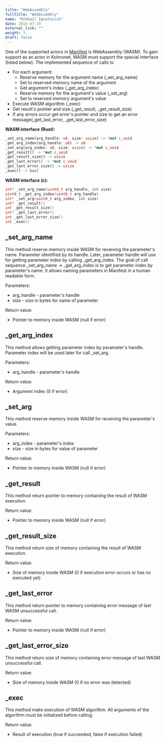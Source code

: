 ```yaml
---
title: "WebAssembly"
fullTitle: "WebAssembly"
name: "Mikhail Ignatovich"
date: 2018-07-19
external_link: ""
weight: 3
draft: false
---
```


One of the supported actors in [Manifest](/documentation/manifest) is WebAssembly (WASM). To gain support as an actor in Kolmonet, WASM must support the special interface (listed below).
The implemented sequence of calls is:

- For each argument:
    - Reserve memory for the argument name (_set_arg_name)
    - Set to reserved memory name of the argument
    - Get argument's index (_get_arg_index)
    - Reserve memory for the argument's value (_set_arg)
    - Set to reserved memory argument's value
- Execute WASM algorithm (_exec)
- Get result's pointer and size (_get_result, _get_result_size)
- If any errors occur get error's pointer and size to get an error message(_get_last_error, _get_last_error_size)

**WASM interface (Rust):**
```Rust
_set_arg_name(arg_handle: u8, size: usize) -> *mut c_void
_get_arg_index(arg_handle: u8) -> u8
_set_arg(arg_index: u8, size: usize) -> *mut c_void
_get_result() -> *mut c_void 
_get_result_size() -> usize 
_get_last_error() -> *mut c_void 
_get_last_error_size() -> usize 
_exec() -> bool 
```

**WASM interface (c):**
```c
int* _set_arg_name(uint8_t arg_handle, int size)
uint8_t _get_arg_index(uint8_t arg_handle)
int* _set_arg(uint8_t arg_index, int size)
int* _get_result()
int _get_result_size()
int* _get_last_error()
int _get_last_error_size()
int _exec()
```

## _set_arg_name

This method reserve memory inside WASM for receiving the parameter's name. Parameter identified by its handle. Later, parameter handle will use for getting parameter index by calling _get_arg_index.
The goal of call sequence _set_arg_name -> _get_arg_index is to get parameter index by parameter's name. It allows naming parameters in Manifest in a human readable form.

Parameters:
- arg_handle - parameter's handle
- size - size in bytes for name of parameter

Return value:
- Pointer to memory inside WASM (null if error)


## _get_arg_index

This method allows getting parameter index by parameter's handle. Parameter index will be used later for call _set_arg.

Parameters:
- arg_handle - parameter's handle

Return value:
- Argument index (0 if error)


## _set_arg

This method reserve memory inside WASM for receiving the parameter's value.

Parameters:
- arg_index - parameter's index
- size - size in bytes for value of parameter

Return value:
- Pointer to memory inside WASM (null if error)


## _get_result

This method return pointer to memory containing the result of WASM execution.

Return value:
- Pointer to memory inside WASM (null if error)


## _get_result_size

This method return size of memory containing the result of WASM execution.

Return value:
- Size of memory inside WASM (0 if execution error occurs or has no executed yet)


## _get_last_error

This method return pointer to memory containing error message of last WASM unsuccessful call.

Return value:
- Pointer to memory inside WASM (null if error)


## _get_last_error_size

This method return size of memory containing error message of last WASM unsuccessful call.

Return value:
- Size of memory inside WASM (0 if no error was detected)


## _exec

This method make execution of WASM algorithm. All arguments of the algorithm must be initialized before calling.

Return value:
- Result of execution (true if succeeded, false if execution failed)
